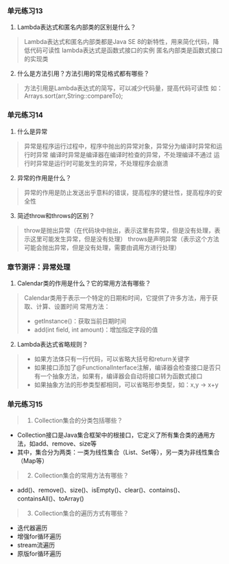 ### 单元练习13

1. Lambda表达式和匿名内部类的区别是什么？
> Lambda表达式和匿名内部类都是Java SE 8的新特性，用来简化代码，降低代码可读性
> lambda表达式是函数式接口的实例
> 匿名内部类是函数式接口的实现类

2. 什么是方法引用？方法引用的常见格式都有哪些？
> 方法引用是Lambda表达式的简写，可以减少代码量，提高代码可读性
> 如：Arrays.sort(arr,String::compareTo);

### 单元练习14

1. 什么是异常
> 异常是程序运行过程中，程序中抛出的异常对象，异常分为编译时异常和运行时异常
> 编译时异常是编译器在编译时检查的异常，不处理编译不通过
> 运行时异常是运行时可能发生的异常，不处理程序会崩溃

2. 异常的作用是什么？
> 异常的作用是防止发送出乎意料的错误，提高程序的健壮性，提高程序的安全性

3. 简述throw和throws的区别？
> throw是抛出异常（在代码块中抛出，表示这里有异常，但是没有处理，表示这里可能发生异常，但是没有处理）
> throws是声明异常（表示这个方法可能会抛出异常，但是没有处理，需要由调用方进行处理）

### 章节测评：异常处理

1. Calendar类的作用是什么？它的常用方法有哪些？
> Calendar类用于表示一个特定的日期和时间，它提供了许多方法，用于获取、计算、设置时间
> 常用方法：
> - getInstance()：获取当前日期时间
> - add(int field, int amount)：增加指定字段的值

2. Lambda表达式省略规则？
> - 如果方法体只有一行代码，可以省略大括号和return关键字
> - 如果接口添加了@FunctionalInterface注解，编译器会检查接口是否只有一个抽象方法，如果有，编译器会自动将接口转为函数式接口
> - 如果抽象方法的形参类型都相同，可以省略形参类型，如：x,y -> x+y

### 单元练习15
> 1. Collection集合的分类包括哪些？
- Collection接口是Java集合框架中的根接口，它定义了所有集合类的通用方法，如add、remove、size等
- 其中，集合分为两类：一类为线性集合（List、Set等），另一类为非线性集合（Map等）

> 2. Collection集合的常用方法有哪些？
- add()、remove()、size()、isEmpty()、clear()、contains()、containsAll()、toArray()

> 3. Collection集合的遍历方式有哪些？
- 迭代器遍历
- 增强for循环遍历
- stream流遍历
- 原版for循环遍历
